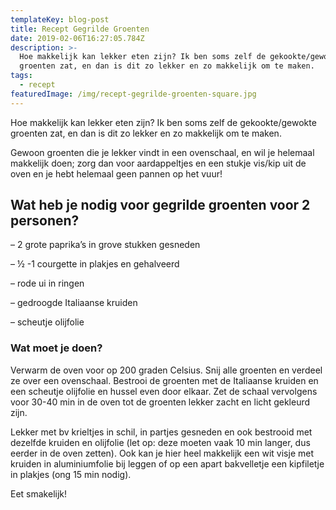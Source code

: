 ```yaml
---
templateKey: blog-post
title: Recept Gegrilde Groenten
date: 2019-02-06T16:27:05.784Z
description: >-
  Hoe makkelijk kan lekker eten zijn? Ik ben soms zelf de gekookte/gewokte
  groenten zat, en dan is dit zo lekker en zo makkelijk om te maken.
tags:
  - recept
featuredImage: /img/recept-gegrilde-groenten-square.jpg
---
```

Hoe makkelijk kan lekker eten zijn? Ik ben soms zelf de gekookte/gewokte groenten zat, en dan is dit zo lekker en zo makkelijk om te maken.

Gewoon groenten die je lekker vindt in een ovenschaal, en wil je helemaal makkelijk doen; zorg dan voor aardappeltjes en een stukje vis/kip uit de oven en je hebt helemaal geen pannen op het vuur!

## Wat heb je nodig voor gegrilde groenten voor 2 personen?

– 2 grote paprika’s in grove stukken gesneden

– ½ -1 courgette in plakjes en gehalveerd

– rode ui in ringen

– gedroogde Italiaanse kruiden

– scheutje olijfolie

### Wat moet je doen?

Verwarm de oven voor op 200 graden Celsius. Snij alle groenten en verdeel ze over een ovenschaal. Bestrooi de groenten met de Italiaanse kruiden en een scheutje olijfolie en hussel even door elkaar. Zet de schaal vervolgens voor 30-40 min in de oven tot de groenten lekker zacht en licht gekleurd zijn.

Lekker met bv krieltjes in schil, in partjes gesneden en ook bestrooid met dezelfde kruiden en olijfolie (let op: deze moeten vaak 10 min langer, dus eerder in de oven zetten). Ook kan je hier heel makkelijk een wit visje met kruiden in aluminiumfolie bij leggen of op een apart bakvelletje een kipfiletje in plakjes (ong 15 min nodig).

Eet smakelijk!

